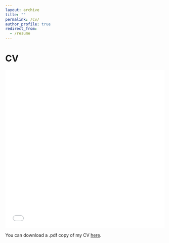 ```yaml
---
layout: archive
title: ""
permalink: /cv/
author_profile: true
redirect_from:
  - /resume
---
```


CV
======
<iframe src="/files/CV_Aug2023.pdf" width="100%" height="500" frameborder="no" border="0" marginwidth="0" marginheight="0"></iframe>

You can download a .pdf copy of my CV [here](/files/CV_Aug2023.pdf).
